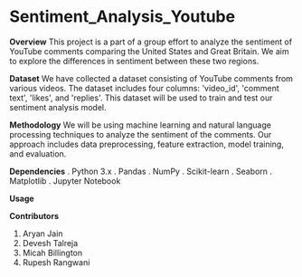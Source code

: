 # Sentiment_Analysis_Youtube

**Overview**
This project is a part of a group effort to analyze the sentiment of YouTube comments comparing the United States and Great Britain. We aim to explore the differences in sentiment between these two regions.

**Dataset**
We have collected a dataset consisting of YouTube comments from various videos. The dataset includes four columns: 'video_id', 'comment text', 'likes', and 'replies'. This dataset will be used to train and test our sentiment analysis model.

**Methodology**
We will be using machine learning and natural language processing techniques to analyze the sentiment of the comments. Our approach includes data preprocessing, feature extraction, model training, and evaluation.

**Dependencies**
. Python 3.x
. Pandas
. NumPy
. Scikit-learn
. Seaborn
. Matplotlib
. Jupyter Notebook

**Usage**


**Contributors**
1. Aryan Jain
2. Devesh Talreja
3. Micah Billington
4. Rupesh Rangwani
